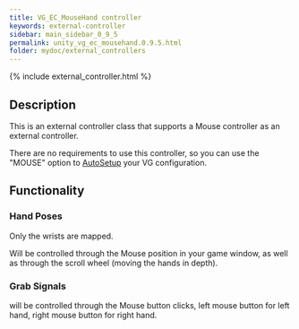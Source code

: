 ```yaml
---
title: VG_EC_MouseHand controller
keywords: external-controller
sidebar: main_sidebar_0_9_5
permalink: unity_vg_ec_mousehand.0.9.5.html
folder: mydoc/external_controllers
---
```


{% include external_controller.html %}

## Description 

This is an external controller class that supports a Mouse controller as an external controller.

There are no requirements to use this controller, so you can use the "MOUSE" option to [AutoSetup](unity_component_myvirtualgrasp.0.9.5.html#autosetup) your VG configuration.

## Functionality

### Hand Poses
Only the wrists are mapped.

Will be controlled through the Mouse position in your game window, as well as through the scroll wheel (moving the hands in depth).

### Grab Signals
will be controlled through the Mouse button clicks, left mouse button for left hand, right mouse button for right hand.
